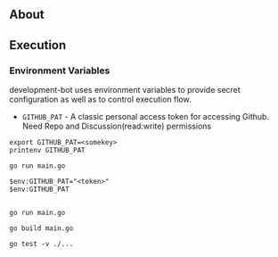 
## About

## Execution

### Environment Variables

development-bot uses environment variables to provide secret configuration as well as to control execution flow.

* `GITHUB_PAT` - A classic personal access token for accessing Github. Need Repo and Discussion(read:write) permissions

```unix
export GITHUB_PAT=<somekey>
printenv GITHUB_PAT

go run main.go
```


```windows
$env:GITHUB_PAT="<token>"
$env:GITHUB_PAT


go run main.go

go build main.go

go test -v ./... 
```